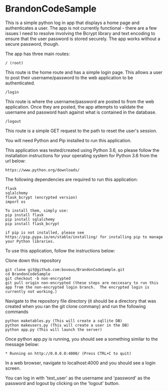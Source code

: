 # BrandonCodeSample

This is a simple python log in app that displays a home page and authenticates a user.  The app is not currently functional - there are a few issues I need to resolve involving the Bcrypt library and text encoding to ensure that the user password is stored securely.  The app works without a secure password, though.

The app has three main routes:

```code
/ (root)
```
This route is the home route and has a simple login page.  This allows a user to post their username/password to the web application to be authenticated.

```code
/login
```
This route is where the username/password are posted to from the web application.  Once they are posted, the app attempts to validate the username and password hash against what is contained in the database.

```code
/logout
```
This route is a simple GET request to the path to reset the user's session.

You will need Python and Pip installed to run this application.

This application was tested/created using Python 3.6, so please follow the installation instructions for your operating system for Python 3.6 from the url below:
```
https://www.python.org/downloads/
```

The following dependencies are required to run this application:
```
flask
sqlalchemy
flask_bcrypt (encrypted version)
import os

To install them, simply use:
pip install flask
pip install sqlalchemy
pip install flask_bcrypt

if pip is not installed, please see https://pip.pypa.io/en/stable/installing/ for installing pip to manage your Python libraries.
```

To use this application, follow the instructions below:

Clone down this repository
```
git clone git@github.com:boveus/BrandonCodeSample.git
cd BrandonCodeSample
git checkout -b non-encrypted
git pull origin non-encrypted (these steps are neccesary to run this app from the non-encrypted login branch.  The encrypted login is currently not working.)
```
Navigate to the repository file directory (it should be a directory that was created when you ran the git clone commany) and run the following commands
```
python maketables.py (This will create a sqllite DB)
python makeusers.py (This will create a user in the DB)
python app.py (This will launch the server)
```
Once python app.py is running, you should see a something similar to the message below:
```
* Running on http://0.0.0.0:4000/ (Press CTRL+C to quit)
```
In a web browser, navigate to localhost:4000 and you should see a login screen.

You can log in with 'test_user' as the username and 'password' as the password and logout by clicking on the 'logout' button.
